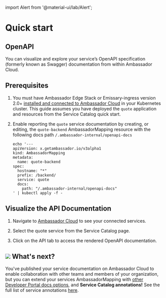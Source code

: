 import Alert from '@material-ui/lab/Alert';

# Quick start

## OpenAPI

You can visualize and explore your service’s OpenAPI specification (formerly known as Swagger) documentation from within Ambassador Cloud.

## Prerequisites

1. You must have Ambassador Edge Stack or Emissary-ingress version 2.0+ [installed and connected to Ambassador Cloud](../../service-catalog/quick-start) in your
   Kubernetes cluster. This guide assumes you have deployed the `quote` application and resources from the Service Catalog quick start.
2. Enable reporting the `quote` service documentation by creating, or editing, the `quote-backend` AmbassadorMapping resource with the following docs path `/.ambassador-internal/openapi-docs`

   ```
   echo '---
   apiVersion: x.getambassador.io/v3alpha1
   kind: AmbassadorMapping
   metadata:
     name: quote-backend
   spec:
     hostname: "*"
     prefix: /backend/
     service: quote
     docs:
       path: "/.ambassador-internal/openapi-docs"
   ' | kubectl apply -f -
   ```

## Visualize the API Documentation

1. Navigate to [Ambassador Cloud](https://app.getambassador.io/cloud/services) to see your connected services.

2. Select the quote service from the Service Catalog page.

3. Click on the API tab to access the rendered OpenAPI documentation.

## <img class="os-logo" src="../../images/logo.png"/> What's next?

You've published your service documentation on Ambassador Cloud to enable collaboration with other teams and members of your organization, but you can extend your services AmbassadorMapping with [other Developer Portal docs options](../../../../edge-stack/latest/topics/using/dev-portal/#docs-attribute-in-mappings), and **Service Catalog annotations!**  See the full list of service annotations [here](../../service-catalog/reference/annotations/).
